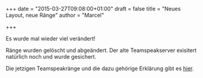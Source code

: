 +++
date = "2015-03-27T09:08:00+01:00"
draft = false
title = "Neues Layout, neue Ränge"
author = "Marcel"

+++
<p>Es wurde mal wieder viel ver&auml;ndert!</p>
<p>R&auml;nge wurden gel&ouml;scht und abge&auml;ndert. Der alte Teamspeakserver exisitert nat&uuml;rlich noch und wurde gesichert.</p>
<p>Die jetzigen Teamspeakr&auml;nge und die dazu geh&ouml;rige Erkl&auml;rung gibt es <a href="https://ts.teamtt.de/overview/ranks.html">hier</a>.</p>
